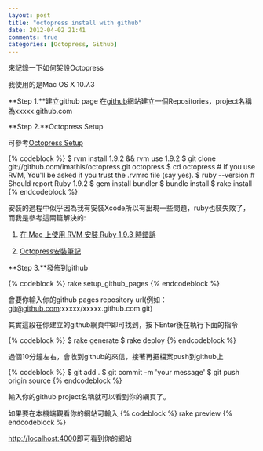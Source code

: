 ```yaml
---
layout: post
title: "octopress install with github"
date: 2012-04-02 21:41
comments: true
categories: [Octopress, Github]
---
```

來記錄一下如何架設Octopress

我使用的是Mac OS X 10.7.3

**Step 1.**建立github page
在[github](https://github.com/)網站建立一個Repositories，project名稱為xxxxx.github.com

**Step 2.**Octopress Setup

可參考[Octopress Setup](http://octopress.org/docs/setup/)

{% codeblock %}
$ rvm install 1.9.2 && rvm use 1.9.2
$ git clone git://github.com/imathis/octopress.git octopress
$ cd octopress    # If you use RVM, You'll be asked if you trust the .rvmrc file (say yes).
$ ruby --version  # Should report Ruby 1.9.2
$ gem install bundler
$ bundle install
$ rake install
{% endcodeblock %}

<!--more-->

安裝的過程中似乎因為我有安裝Xcode所以有出現一些問題，ruby也裝失敗了，而我是參考這兩篇解決的:

1. [在 Mac 上使用 RVM 安裝 Ruby 1.9.3 時錯誤](http://gogojimmy.net/%E6%8E%83%E9%9B%B7/RVM/Ruby%201.9.3/install-ruby-1-dot-9-3-via-rvm-on-mac-problem/)

2. [Octopress安裝筆記](http://blog.visioncan.com/2011/install-octopress/)

**Step 3.**發佈到github

{% codeblock %}
rake setup_github_pages
{% endcodeblock %}

會要你輸入你的github pages repository url(例如：git@github.com:xxxxx/xxxxx.github.com.git)

其實這段在你建立的github網頁中即可找到，按下Enter後在執行下面的指令

{% codeblock %}
$ rake generate
$ rake deploy
{% endcodeblock %}

過個10分鐘左右，會收到github的來信，接著再把檔案push到github上

{% codeblock %}
$ git add .
$ git commit -m 'your message'
$ git push origin source
{% endcodeblock %}

輸入你的github project名稱就可以看到你的網頁了。

如果要在本機端觀看你的網站可輸入
{% codeblock %}
rake preview
{% endcodeblock %}

<http://localhost:4000>即可看到你的網站
